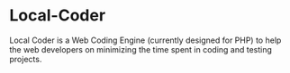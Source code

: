 Local-Coder
===========

Local Coder is a Web Coding Engine  (currently designed for PHP) to help the web developers on minimizing the time spent in coding and testing projects.
